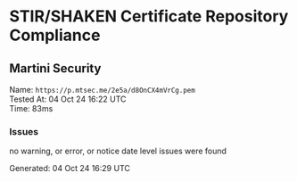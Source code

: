 # STIR/SHAKEN Certificate Repository Compliance

## Martini Security

Name: `https://p.mtsec.me/2e5a/d8OnCX4mVrCg.pem`\
Tested At: 04 Oct 24 16:22 UTC\
Time: 83ms

### Issues

no warning, or error, or notice date level issues were found

Generated: 04 Oct 24 16:29 UTC
